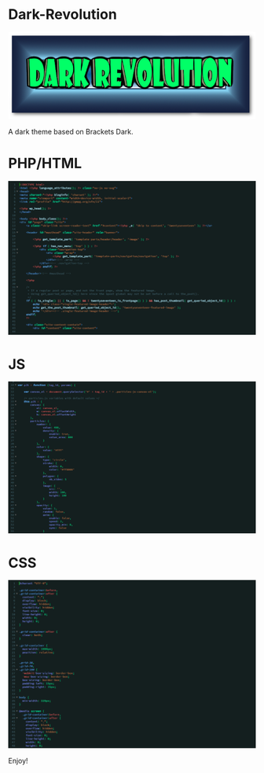 # Dark-Revolution
![Alt text](https://github.com/af009/dark-revolution/blob/master/assets/dark-logo.png?raw=true "Logo")

A dark theme based on Brackets Dark.  

# PHP/HTML
![Alt text](https://github.com/af009/dark-revolution/blob/master/assets/php-html.png?raw=true "PHP-HTML")

# JS
![Alt text](https://github.com/af009/dark-revolution/blob/master/assets/js.png?raw=true "JS")

# CSS
![Alt text](https://github.com/af009/dark-revolution/blob/master/assets/css.png?raw=true "CSS")

Enjoy!
